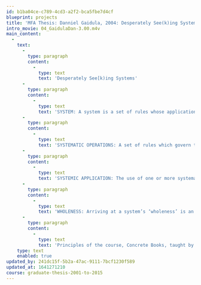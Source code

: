 ```yaml
---
id: b1ba04ce-c789-4cd3-a2f2-bca5fbe7d4cf
blueprint: projects
title: 'MFA Thesis: Danniel Gaidula, 2004: Desperately See(k)ing Systems'
intro_movie: 04_GaidulaDan-3.00.m4v
main_content:
  -
    text:
      -
        type: paragraph
        content:
          -
            type: text
            text: 'Desperately See[k)ing Systems'
      -
        type: paragraph
        content:
          -
            type: text
            text: 'SYSTEM: A system is a set of rules whose application to a set of interrelated objects produces a unified whole transcending the individual parts. Systems are comprised of three distinct elements: systematic operations, systemic application of those operations, and the resultant wholeness of the system as a functioning unit.'
      -
        type: paragraph
        content:
          -
            type: text
            text: 'SYSTEMATIC OPERATIONS: A set of rules which govern the behavior of an interrelated set or sets of objects to produce a predictable outcome. Traditional defini- tions of ‘systematic’ include ‘proceeding according to method’ and ‘characterized by order.’ Systematic opera- tions are designed to produce outcomes, but may not affect the wholeness of the system.'
      -
        type: paragraph
        content:
          -
            type: text
            text: 'SYSTEMIC APPLICATION: The use of one or more systematic operations in order to affect the whole object. Conventional definitions of ‘systemic’ incorporate such phrases as ‘regarding wholeness’ and ‘affecting an entire system.’'
      -
        type: paragraph
        content:
          -
            type: text
            text: 'WHOLENESS: Arriving at a system’s ‘wholeness’ is an organic process of balancing the interactions between both its internal processes and external inputs.'
      -
        type: paragraph
        content:
          -
            type: text
            text: 'Principles of the course, Concrete Books, taught by Thomas Ockerse at the Rhode Island School of Design were employed in the creation of a game. This game is concrete in that its forms and modes of play are derived from the findings of this study and form a parallel ‘text’ comprised of the dialog between its constituent parts, rules, modes of play and those that interact with it.'
    type: text
    enabled: true
updated_by: 241dc15f-5b2a-47ac-9111-7bcf1230f589
updated_at: 1641271210
course: graduate-thesis-2001-to-2015
---
```

